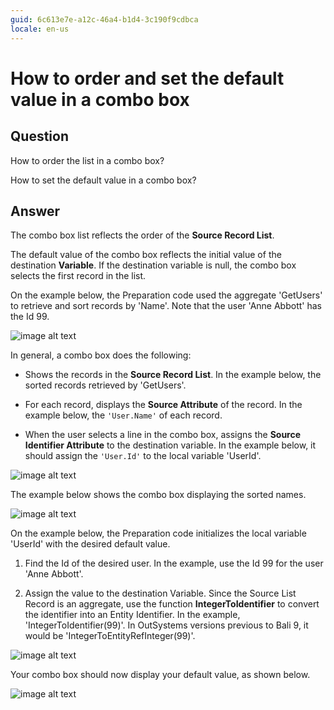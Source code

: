 ```yaml
---
guid: 6c613e7e-a12c-46a4-b1d4-3c190f9cdbca
locale: en-us
---
```


# How to order and set the default value in a combo box

## Question

How to order the list in a combo box?

How to set the default value in a combo box?

## Answer

The combo box list reflects the order of the **Source Record List**.

The default value of the combo box reflects the initial value of the destination **Variable**. If the destination variable is null, the combo box selects the first record in the list.

On the example below, the Preparation code used the aggregate 'GetUsers' to retrieve and sort records by 'Name'. Note that the user 'Anne Abbott' has the Id 99.

![image alt text](images/How-to-order-and-set-the-default-value-in-a-combo-box_0.png)

In general, a combo box does the following:

* Shows the records in the **Source Record List**. In the example below, the sorted records retrieved by 'GetUsers'.

* For each record, displays the **Source Attribute** of the record. In the example below, the `'User.Name'` of each record.

* When the user selects a line in the combo box, assigns the **Source Identifier Attribute** to the destination variable. In the example below, it should assign the `'User.Id'` to the local variable 'UserId'.

![image alt text](images/How-to-order-and-set-the-default-value-in-a-combo-box_1.png)

The example below shows the combo box displaying the sorted names.

![image alt text](images/How-to-order-and-set-the-default-value-in-a-combo-box_2.png)

On the example below, the Preparation code initializes the local variable 'UserId' with the desired default value.

1. Find the Id of the desired user. In the example, use the Id 99 for the user 'Anne Abbott'.

2. Assign the value to the destination Variable. Since the Source List Record is an aggregate, use the function **IntegerToIdentifier** to convert the identifier into an Entity Identifier. In the example, 'IntegerToIdentifier(99)'. In OutSystems versions previous to Bali 9, it would be 'IntegerToEntityRefInteger(99)'.

![image alt text](images/How-to-order-and-set-the-default-value-in-a-combo-box_3.png)

Your combo box should now display your default value, as shown below.

![image alt text](images/How-to-order-and-set-the-default-value-in-a-combo-box_4.png)

